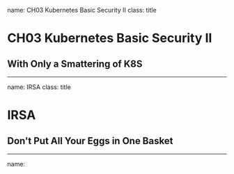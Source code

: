 name: CH03 Kubernetes Basic Security II
class: title

#  CH03 Kubernetes Basic Security II
## With Only a Smattering of K8S

---
name: IRSA
class: title

# IRSA
## Don't Put All Your Eggs in One Basket

---
name: